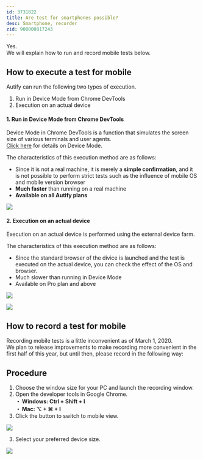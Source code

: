 ```yaml
---
id: 3731822
title: Are test for smartphones possible?
desc: Smartphone, recorder
zid: 900000817243
---
```


Yes. <br>We will explain how to run and record mobile tests below.

## How to execute a test for mobile

Autify can run the following two types of execution.

1. Run in Device Mode from Chrome DevTools
2. Execution on an actual device

#### 1. Run in Device Mode from Chrome DevTools

Device Mode in Chrome DevTools is a function that simulates the screen size of various terminals and user agents. <br>[Click here](https://developers.google.com/web/tools/chrome-devtools/device-mode) for details on Device Mode.

The characteristics of this execution method are as follows:

- Since it is not a real machine, it is merely a **simple confirmation**, and it is not possible to perform strict tests such as the influence of mobile OS and mobile version browser
- **Much faster** than running on a real machine
- **Available on all Autify plans**

![](https://downloads.intercomcdn.com/i/o/190764418/6b94fba94e90d053f038e25c/%E3%83%A2%E3%83%8F%E3%82%99%E3%82%A4%E3%83%AB%E5%AE%9F%E8%A1%8C.png)

#### 2. Execution on an actual device

Execution on an actual device is performed using the external device farm.

The characteristics of this execution method are as follows:

- Since the standard browser of the divice is launched and the test is executed on the actual device, you can check the effect of the OS and browser.
- Much slower than running in Device Mode
- Available on Pro plan and above

![](https://downloads.intercomcdn.com/i/o/190765360/f94f13eaa977bf80b27459e4/%E3%82%B9%E3%82%AF%E3%83%AA%E3%83%BC%E3%83%B3%E3%82%B7%E3%83%A7%E3%83%83%E3%83%88+2020-03-09+5.55.53.png)

![](https://downloads.intercomcdn.com/i/o/190765368/c4959beb239bfa799598f95a/%E3%82%B9%E3%82%AF%E3%83%AA%E3%83%BC%E3%83%B3%E3%82%B7%E3%83%A7%E3%83%83%E3%83%88+2020-03-09+5.56.14.png)

## How to record a test for mobile

Recording mobile tests is a little inconvenient as of March 1, 2020. <br> We plan to release improvements to make recording more convenient in the first half of this year, but until then, please record in the following way:

## Procedure

1. Choose the window size for your PC and launch the recording window.
2. Open the developer tools in Google Chrome. <br> **・ Windows: Ctrl + Shift + I <br>・ Mac: ⌥ + ⌘ + I**
3. Click the button to switch to mobile view.

![](https://downloads.intercomcdn.com/i/o/186671674/925e014dbf9c4ab0304c75e2/_2019-10-09_11.12.48.png)

3. Select your preferred device size. <br>

![](https://downloads.intercomcdn.com/i/o/186671783/53335f68e7e14c950b5f338a/_2019-10-09_11.14.33.png)
